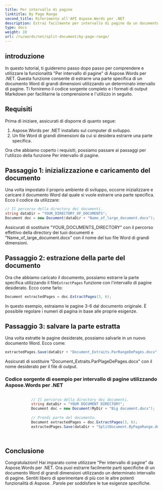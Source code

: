 ```yaml
---
title: Per intervallo di pagine
linktitle: By Page Range
second_title: Riferimento all'API Aspose.Words per .NET
description: Estrai facilmente per intervallo di pagine da un documento Word utilizzando Aspose.Words per .NET Guida dettagliata.
type: docs
weight: 10
url: /ru/words/net/split-document/by-page-range/
---
```


## introduzione
In questo tutorial, ti guideremo passo dopo passo per comprendere e utilizzare la funzionalità "Per intervallo di pagine" di Aspose.Words per .NET. Questa funzione consente di estrarre una parte specifica di un documento Word di grandi dimensioni utilizzando un determinato intervallo di pagine. Ti forniremo il codice sorgente completo e i formati di output Markdown per facilitarne la comprensione e l'utilizzo in seguito.

## Requisiti
Prima di iniziare, assicurati di disporre di quanto segue:

1. Aspose.Words per .NET installato sul computer di sviluppo.
2. Un file Word di grandi dimensioni da cui si desidera estrarre una parte specifica.

Ora che abbiamo coperto i requisiti, possiamo passare ai passaggi per l'utilizzo della funzione Per intervallo di pagine.

## Passaggio 1: inizializzazione e caricamento del documento
Una volta impostato il proprio ambiente di sviluppo, occorre inizializzare e caricare il documento Word dal quale si vuole estrarre una parte specifica. Ecco il codice da utilizzare:

```csharp
// Il percorso della directory dei documenti.
string dataDir = "YOUR_DIRECTORY_OF_DOCUMENTS";
Document doc = new Document(dataDir + "Name_of_large_document.docx");
```

Assicurati di sostituire "YOUR_DOCUMENTS_DIRECTORY" con il percorso effettivo della directory dei tuoi documenti e "Name_of_large_document.docx" con il nome del tuo file Word di grandi dimensioni.

## Passaggio 2: estrazione della parte del documento
 Ora che abbiamo caricato il documento, possiamo estrarre la parte specifica utilizzando il file`ExtractPages` funzione con l'intervallo di pagine desiderato. Ecco come farlo:

```csharp
Document extractedPages = doc.ExtractPages(3, 6);
```

In questo esempio, estraiamo le pagine 3-6 dal documento originale. È possibile regolare i numeri di pagina in base alle proprie esigenze.

## Passaggio 3: salvare la parte estratta
Una volta estratte le pagine desiderate, possiamo salvarle in un nuovo documento Word. Ecco come:

```csharp
extractedPages.Save(dataDir + "Document_Extraits.ParRangeDePages.docx");
```

Assicurati di sostituire "Document_Extraits.ParPlageDePages.docx" con il nome desiderato per il file di output.

### Codice sorgente di esempio per intervallo di pagine utilizzando Aspose.Words per .NET

```csharp

            // Il percorso della directory dei documenti.
			string dataDir = "YOUR DOCUMENT DIRECTORY";
            Document doc = new Document(MyDir + "Big document.docx");
            
            // Prendi parte del documento.
            Document extractedPages = doc.ExtractPages(3, 6);
            extractedPages.Save(dataDir + "SplitDocument.ByPageRange.docx");
            
        
```

## Conclusione
Congratulazioni! Hai imparato come utilizzare "Per intervallo di pagine" da Aspose.Words per .NET. Ora puoi estrarre facilmente parti specifiche di un documento Word di grandi dimensioni utilizzando un determinato intervallo di pagine. Sentiti libero di sperimentare di più con le altre potenti funzionalità di Aspose. .Parole per soddisfare le tue esigenze specifiche.

